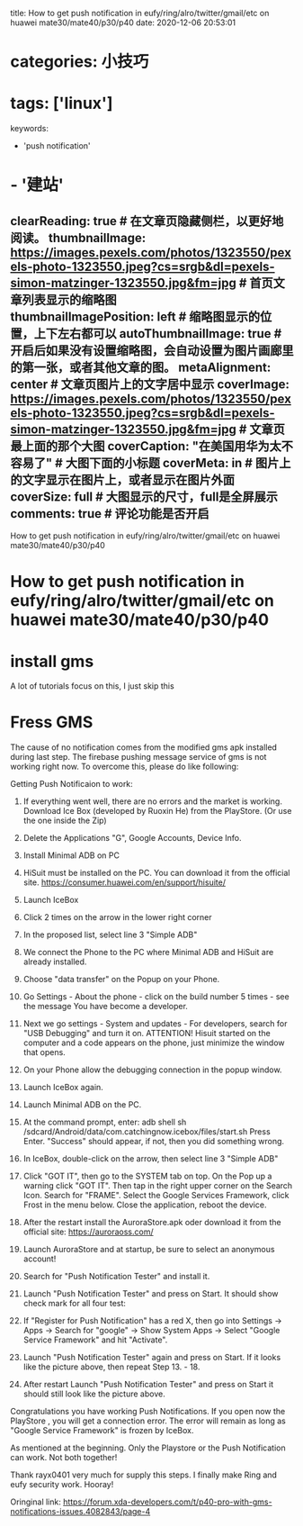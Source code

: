 
title: How to get push notification in eufy/ring/alro/twitter/gmail/etc on huawei mate30/mate40/p30/p40
date: 2020-12-06 20:53:01
#  categories: 小技巧
#  tags: ['linux']
keywords:
- 'push notification'
#  - '建站'
clearReading: true  # 在文章页隐藏侧栏，以更好地阅读。
thumbnailImage: https://images.pexels.com/photos/1323550/pexels-photo-1323550.jpeg?cs=srgb&dl=pexels-simon-matzinger-1323550.jpg&fm=jpg   # 首页文章列表显示的缩略图	
thumbnailImagePosition: left   # 缩略图显示的位置，上下左右都可以
autoThumbnailImage: true   #  开启后如果没有设置缩略图，会自动设置为图片画廊里的第一张，或者其他文章的图。
metaAlignment: center   # 文章页图片上的文字居中显示
coverImage: https://images.pexels.com/photos/1323550/pexels-photo-1323550.jpeg?cs=srgb&dl=pexels-simon-matzinger-1323550.jpg&fm=jpg  # 文章页最上面的那个大图
coverCaption: "在美国用华为太不容易了"   # 大图下面的小标题
coverMeta: in   # 图片上的文字显示在图片上，或者显示在图片外面
coverSize: full   # 大图显示的尺寸，full是全屏展示
comments: true   # 评论功能是否开启
---

How to get push notification in eufy/ring/alro/twitter/gmail/etc on huawei mate30/mate40/p30/p40
<!-- excerpt -->

# <!-- more -->

# How to get push notification in eufy/ring/alro/twitter/gmail/etc on huawei mate30/mate40/p30/p40
<!-- toc -->


# install gms

A lot of tutorials focus on this, I just skip this

# Fress GMS

The cause of no notification comes from the modified gms apk installed during last step. The firebase pushing message service of gms is not working right now. To overcome this, please do like following:

Getting Push Notificaion to work:

1. If everything went well, there are no errors and the market is working. Download Ice Box (developed by Ruoxin He) from the PlayStore. (Or use the one inside the Zip)
2. Delete the Applications "G", Google Accounts, Device Info.
3. Install Minimal ADB on PC
4. HiSuit must be installed on the PC. You can download it from the official site. https://consumer.huawei.com/en/support/hisuite/
5. Launch IceBox
6. Click 2 times on the arrow in the lower right corner
7. In the proposed list, select line 3 "Simple ADB"
8. We connect the Phone to the PC where Minimal ADB and HiSuit are already installed.
9. Choose "data transfer" on the Popup on your Phone.
10. Go Settings - About the phone - click on the build number 5 times - see the message You have become a developer.
11. Next we go settings - System and updates - For developers, search for "USB Debugging" and turn it on. ATTENTION! Hisuit started on the computer and a code appears on the phone, just minimize the window that opens.
12. On your Phone allow the debugging connection in the popup window.
13. Launch IceBox again.
14. Launch Minimal ADB on the PC.
15. At the command prompt, enter: adb shell sh /sdcard/Android/data/com.catchingnow.icebox/files/start.sh
Press Enter. "Success" should appear, if not, then you did something wrong.
16. In IceBox, double-click on the arrow, then select line 3 "Simple ADB"
17. Click "GOT IT", then go to the SYSTEM tab on top. On the Pop up a warning click "GOT IT". Then tap in the right upper corner on the Search Icon. Search for "FRAME". Select the Google Services Framework, click Frost in the menu below. Close the application, reboot the device.
18. After the restart install the AuroraStore.apk oder download it from the official site: https://auroraoss.com/
19. Launch AuroraStore and at startup, be sure to select an anonymous account!
20. Search for "Push Notification Tester" and install it.
21. Launch "Push Notification Tester" and press on Start. It should show check mark for all four test:
22. If "Register for Push Notification" has a red X, then go into Settings -> Apps -> Search for "google" -> Show System Apps -> Select "Google Service Framework" and hit "Activate".
23. Launch "Push Notification Tester" again and press on Start. If it looks like the picture above, then repeat Step 13. - 18.

24. After restart Launch "Push Notification Tester" and press on Start it should still look like the picture above.

Congratulations you have working Push Notifications.
If you open now the PlayStore , you will get a connection error.
The error will remain as long as "Google Service Framework" is frozen by IceBox.

As mentioned at the beginning. Only the Playstore or the Push Notification can work. Not both together!


Thank rayx0401 very much for supply this steps. I finally make Ring and eufy security work. Hooray!

Oringinal link: https://forum.xda-developers.com/t/p40-pro-with-gms-notifications-issues.4082843/page-4
